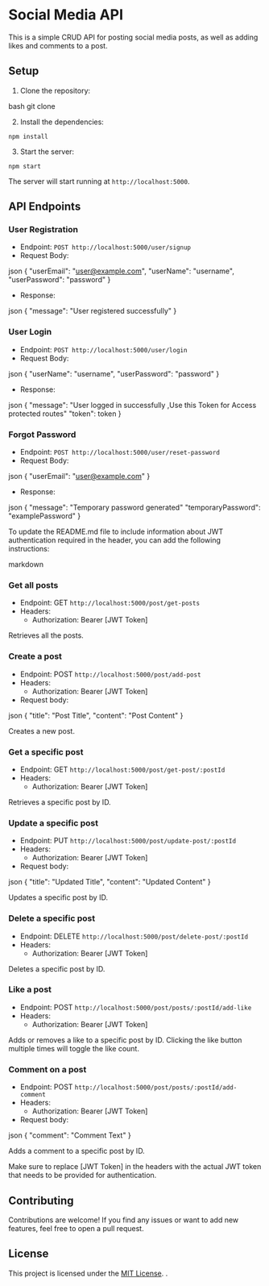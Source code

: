 # Social Media API

This is a simple CRUD API for posting social media posts, as well as adding likes and comments to a post.

## Setup

1. Clone the repository:

bash
git clone <repository-url>

2. Install the dependencies:

`npm install`

3. Start the server:

`npm start`

The server will start running at `http://localhost:5000`.

## API Endpoints

### User Registration

- Endpoint: `POST http://localhost:5000/user/signup`
- Request Body:

json
{
"userEmail": "user@example.com",
"userName": "username",
"userPassword": "password"
}

- Response:

json
{
"message": "User registered successfully"
}

### User Login

- Endpoint: `POST http://localhost:5000/user/login`
- Request Body:

json
{
"userName": "username",
"userPassword": "password"
}

- Response:

json
{
"message": "User logged in successfully ,Use this Token for Access protected routes"
"token": token
}

### Forgot Password

- Endpoint: `POST http://localhost:5000/user/reset-password`
- Request Body:

json
{
"userEmail": "user@example.com"
}

- Response:

json
{
"message": "Temporary password generated"
"temporaryPassword": "examplePassword"
}

To update the README.md file to include information about JWT authentication required in the header, you can add the following instructions:

markdown


### Get all posts

- Endpoint: GET `http://localhost:5000/post/get-posts`
- Headers:
  - Authorization: Bearer [JWT Token]

Retrieves all the posts.

### Create a post

- Endpoint: POST `http://localhost:5000/post/add-post`
- Headers:
  - Authorization: Bearer [JWT Token]
- Request body:

json
{
"title": "Post Title",
"content": "Post Content"
}

Creates a new post.

### Get a specific post

- Endpoint: GET `http://localhost:5000/post/get-post/:postId`
- Headers:
  - Authorization: Bearer [JWT Token]

Retrieves a specific post by ID.

### Update a specific post

- Endpoint: PUT `http://localhost:5000/post/update-post/:postId`
- Headers:
  - Authorization: Bearer [JWT Token]
- Request body:

json
{
"title": "Updated Title",
"content": "Updated Content"
}

Updates a specific post by ID.

### Delete a specific post

- Endpoint: DELETE `http://localhost:5000/post/delete-post/:postId`
- Headers:
  - Authorization: Bearer [JWT Token]

Deletes a specific post by ID.

### Like a post

- Endpoint: POST `http://localhost:5000/post/posts/:postId/add-like`
- Headers:
  - Authorization: Bearer [JWT Token]

Adds or removes a like to a specific post by ID. Clicking the like button multiple times will toggle the like count.

### Comment on a post

- Endpoint: POST `http://localhost:5000/post/posts/:postId/add-comment`
- Headers:
  - Authorization: Bearer [JWT Token]
- Request body:

json
{
"comment": "Comment Text"
}

Adds a comment to a specific post by ID.

Make sure to replace [JWT Token] in the headers with the actual JWT token that needs to be provided for authentication.

## Contributing

Contributions are welcome! If you find any issues or want to add new features, feel free to open a pull request.

## License

This project is licensed under the [MIT License](LICENSE).
.
